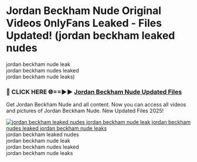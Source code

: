 # Jordan Beckham Nude Original Videos 0nlyFans Leaked - Files Updated! (jordan beckham leaked nudes<br>
jordan beckham nude leak<br>
jordan beckham nudes leaked<br>
jordan beckham nude leaks)

<h3>🔴 CLICK HERE 🌐==►► <a href="https://tinyurl.com/2p9ay9w9" rel="nofollow">Jordan Beckham Nude Updated Files</a></h3>

Get Jordan Beckham Nude and all content. Now you can access all videos and pictures of Jordan Beckham Nude. New Updated Files 2025!

[![jordan beckham leaked nudes<br>
jordan beckham nude leak<br>
jordan beckham nudes leaked<br>
jordan beckham nude leaks](https://i.imgur.com/KQgVmj3.gif)](https://tinyurl.com/2p9ay9w9)
jordan beckham leaked nudes<br>
jordan beckham nude leak<br>
jordan beckham nudes leaked<br>
jordan beckham nude leaks